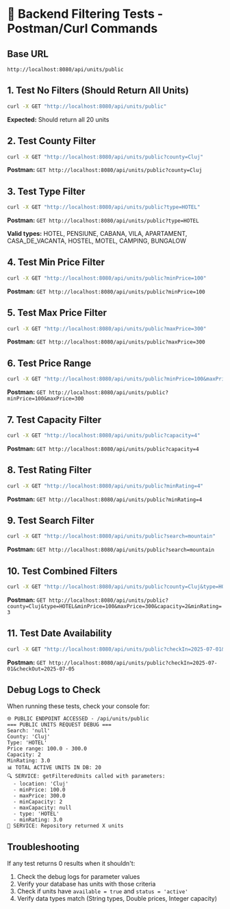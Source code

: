 # 🧪 Backend Filtering Tests - Postman/Curl Commands

## Base URL
```
http://localhost:8080/api/units/public
```

## 1. Test No Filters (Should Return All Units)
```bash
curl -X GET "http://localhost:8080/api/units/public"
```
**Expected:** Should return all 20 units

## 2. Test County Filter
```bash
curl -X GET "http://localhost:8080/api/units/public?county=Cluj"
```
**Postman:** `GET http://localhost:8080/api/units/public?county=Cluj`

## 3. Test Type Filter
```bash
curl -X GET "http://localhost:8080/api/units/public?type=HOTEL"
```
**Postman:** `GET http://localhost:8080/api/units/public?type=HOTEL`

**Valid types:** HOTEL, PENSIUNE, CABANA, VILA, APARTAMENT, CASA_DE_VACANTA, HOSTEL, MOTEL, CAMPING, BUNGALOW

## 4. Test Min Price Filter
```bash
curl -X GET "http://localhost:8080/api/units/public?minPrice=100"
```
**Postman:** `GET http://localhost:8080/api/units/public?minPrice=100`

## 5. Test Max Price Filter
```bash
curl -X GET "http://localhost:8080/api/units/public?maxPrice=300"
```
**Postman:** `GET http://localhost:8080/api/units/public?maxPrice=300`

## 6. Test Price Range
```bash
curl -X GET "http://localhost:8080/api/units/public?minPrice=100&maxPrice=300"
```
**Postman:** `GET http://localhost:8080/api/units/public?minPrice=100&maxPrice=300`

## 7. Test Capacity Filter
```bash
curl -X GET "http://localhost:8080/api/units/public?capacity=4"
```
**Postman:** `GET http://localhost:8080/api/units/public?capacity=4`

## 8. Test Rating Filter
```bash
curl -X GET "http://localhost:8080/api/units/public?minRating=4"
```
**Postman:** `GET http://localhost:8080/api/units/public?minRating=4`

## 9. Test Search Filter
```bash
curl -X GET "http://localhost:8080/api/units/public?search=mountain"
```
**Postman:** `GET http://localhost:8080/api/units/public?search=mountain`

## 10. Test Combined Filters
```bash
curl -X GET "http://localhost:8080/api/units/public?county=Cluj&type=HOTEL&minPrice=100&maxPrice=300&capacity=2&minRating=3"
```
**Postman:** `GET http://localhost:8080/api/units/public?county=Cluj&type=HOTEL&minPrice=100&maxPrice=300&capacity=2&minRating=3`

## 11. Test Date Availability
```bash
curl -X GET "http://localhost:8080/api/units/public?checkIn=2025-07-01&checkOut=2025-07-05"
```
**Postman:** `GET http://localhost:8080/api/units/public?checkIn=2025-07-01&checkOut=2025-07-05`

## Debug Logs to Check
When running these tests, check your console for:
```
🌐 PUBLIC ENDPOINT ACCESSED - /api/units/public
=== PUBLIC UNITS REQUEST DEBUG ===
Search: 'null'
County: 'Cluj'
Type: 'HOTEL'
Price range: 100.0 - 300.0
Capacity: 2
MinRating: 3.0
📊 TOTAL ACTIVE UNITS IN DB: 20
🔍 SERVICE: getFilteredUnits called with parameters:
  - location: 'Cluj'
  - minPrice: 100.0
  - maxPrice: 300.0
  - minCapacity: 2
  - maxCapacity: null
  - type: 'HOTEL'
  - minRating: 3.0
🎯 SERVICE: Repository returned X units
```

## Troubleshooting
If any test returns 0 results when it shouldn't:
1. Check the debug logs for parameter values
2. Verify your database has units with those criteria
3. Check if units have `available = true` and `status = 'active'`
4. Verify data types match (String types, Double prices, Integer capacity)
